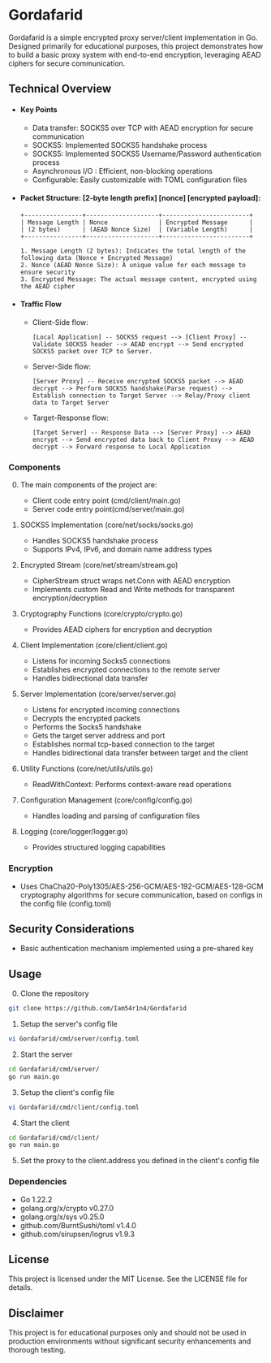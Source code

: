 # Gordafarid

Gordafarid is a simple encrypted proxy server/client implementation in Go. Designed primarily for educational purposes, this project demonstrates how to build a basic proxy system with end-to-end encryption, leveraging AEAD ciphers for secure communication.

## Technical Overview

- #### Key Points
   - Data transfer: SOCKS5 over TCP with AEAD encryption for secure communication
   - SOCKS5: Implemented SOCKS5 handshake process
   - SOCKS5: Implemented SOCKS5 Username/Password authentication process
   - Asynchronous I/O : Efficient, non-blocking operations
   - Configurable: Easily customizable with TOML configuration files
- #### Packet Structure: [2-byte length prefix] [nonce] [encrypted payload]:
   ```plaintext
   +----------------+--------------------+------------------------+
   | Message Length | Nonce              | Encrypted Message      |
   | (2 bytes)      | (AEAD Nonce Size)  | (Variable Length)      |
   +----------------+--------------------+------------------------+
   
   1. Message Length (2 bytes): Indicates the total length of the following data (Nonce + Encrypted Message)
   2. Nonce (AEAD Nonce Size): A unique value for each message to ensure security
   3. Encrypted Message: The actual message content, encrypted using the AEAD cipher
   ```

- #### Traffic Flow
   - Client-Side flow:
      ```plaintext
      [Local Application] -- SOCKS5 request --> [Client Proxy] -- Validate SOCKS5 header --> AEAD encrypt --> Send encrypted SOCKS5 packet over TCP to Server.
      ```

   - Server-Side flow:
      ```plaintext
      [Server Proxy] -- Receive encrypted SOCKS5 packet --> AEAD decrypt --> Perform SOCKS5 handshake(Parse request) --> Establish connection to Target Server --> Relay/Proxy client data to Target Server
      ```

   - Target-Response flow:
      ```plaintext
      [Target Server] -- Response Data --> [Server Proxy] --> AEAD encrypt --> Send encrypted data back to Client Proxy --> AEAD decrypt --> Forward response to Local Application
      ```
###  Components

0. The main components of the project are:
   - Client code entry point (cmd/client/main.go)
   - Server code entry point(cmd/server/main.go)

1. SOCKS5 Implementation (core/net/socks/socks.go)
   - Handles SOCKS5 handshake process
   - Supports IPv4, IPv6, and domain name address types

2. Encrypted Stream (core/net/stream/stream.go)
   - CipherStream struct wraps net.Conn with AEAD encryption
   - Implements custom Read and Write methods for transparent encryption/decryption

3. Cryptography Functions (core/crypto/crypto.go)
   - Provides AEAD ciphers for encryption and decryption

4. Client Implementation (core/client/client.go)
   - Listens for incoming Socks5 connections
   - Establishes encrypted connections to the remote server
   - Handles bidirectional data transfer

5. Server Implementation (core/server/server.go)
   - Listens for encrypted incoming connections
   - Decrypts the encrypted packets
   - Performs the Socks5 handshake
   - Gets the target server address and port
   - Establishes normal tcp-based connection to the target
   - Handles bidirectional data transfer between target and the client

6. Utility Functions (core/net/utils/utils.go)
   - ReadWithContext: Performs context-aware read operations

7. Configuration Management (core/config/config.go)
   - Handles loading and parsing of configuration files

8. Logging (core/logger/logger.go)
   - Provides structured logging capabilities

### Encryption

- Uses ChaCha20-Poly1305/AES-256-GCM/AES-192-GCM/AES-128-GCM cryptography algorithms for secure communication, based on configs in the config file (config.toml)


## Security Considerations
- Basic authentication mechanism implemented using a pre-shared key

## Usage
0. Clone the repository
```bash
git clone https://github.com/Iam54r1n4/Gordafarid
```

1. Setup the server's config file
```bash
vi Gordafarid/cmd/server/config.toml
```

2. Start the server
```bash
cd Gordafarid/cmd/server/
go run main.go
```


3. Setup the client's config file
```bash
vi Gordafarid/cmd/client/config.toml
```

4. Start the client
```bash
cd Gordafarid/cmd/client/
go run main.go
```

5. Set the proxy to the client.address you defined in the client's config file


### Dependencies

- Go 1.22.2
- golang.org/x/crypto v0.27.0
- golang.org/x/sys v0.25.0
- github.com/BurntSushi/toml v1.4.0
- github.com/sirupsen/logrus v1.9.3

## License

This project is licensed under the MIT License. See the LICENSE file for details.

## Disclaimer

This project is for educational purposes only and should not be used in production environments without significant security enhancements and thorough testing.
